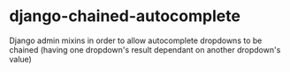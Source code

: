 # django-chained-autocomplete
Django admin mixins in order to allow autocomplete dropdowns to be chained (having one dropdown's result dependant on another dropdown's value)
